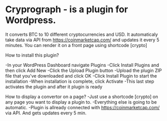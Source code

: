 # Cryprograph - is a plugin for Wordpress.
It converts BTC to 10 different cryptocurrencies and USD.
It automaticaly take data via API from https://coinmarketcap.com/ and updates it every 5 minutes.
You can render it on a front page using shortcode [crypto]


How to install this plugin?

-In your WordPress Dashboard navigate Plugins
-Click Install Plugins and then click Add New
-Click the Upload Plugin button
-Upload the plugin ZIP file that you've downloaded and click OK
-Click Install Plugin to start the installation
-When installation is complete, click Activate
-This last step activates the plugin and after it plugin is ready

How to display a convertor on a page?
-Just use a shortcode [crypto] on any page you want to display a plugin to.
-Everything else is going to be automatic.
-Plugin is allready connected with https://coinmarketcap.com/ via API. And gets updates every 5 min.
